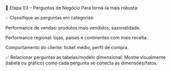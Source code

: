 🎯 Etapa 03 – Perguntas de Negócio
Para torná-la mais robusta:

💡 Classifique as perguntas em categorias:

Performance de vendas: produtos mais vendidos, sazonalidade.

Performance regional: lojas, países e continentes com mais receita.

Comportamento do cliente: ticket médio, perfil de compra.

✅ Relacionar perguntas às tabelas/modelo dimensional:
Mostre visualmente (tabela ou gráfico) como cada pergunta se conecta às dimensões/fatos.